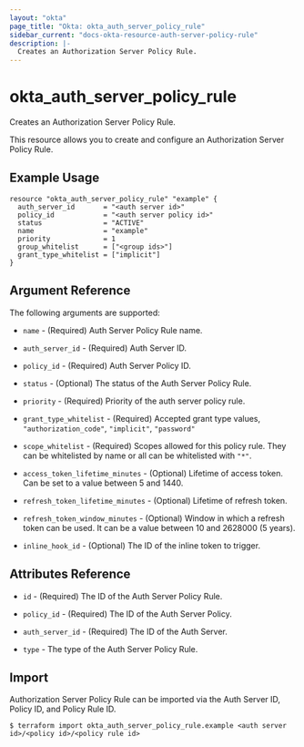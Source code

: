 ```yaml
---
layout: "okta"
page_title: "Okta: okta_auth_server_policy_rule"
sidebar_current: "docs-okta-resource-auth-server-policy-rule"
description: |-
  Creates an Authorization Server Policy Rule.
---
```


# okta_auth_server_policy_rule

Creates an Authorization Server Policy Rule.

This resource allows you to create and configure an Authorization Server Policy Rule.

## Example Usage

```hcl
resource "okta_auth_server_policy_rule" "example" {
  auth_server_id       = "<auth server id>"
  policy_id            = "<auth server policy id>"
  status               = "ACTIVE"
  name                 = "example"
  priority             = 1
  group_whitelist      = ["<group ids>"]
  grant_type_whitelist = ["implicit"]
}
```

## Argument Reference

The following arguments are supported:

* `name` - (Required) Auth Server Policy Rule name.

* `auth_server_id` - (Required) Auth Server ID.

* `policy_id` - (Required) Auth Server Policy ID.

* `status` - (Optional) The status of the Auth Server Policy Rule.

* `priority` - (Required) Priority of the auth server policy rule.

* `grant_type_whitelist` - (Required) Accepted grant type values, `"authorization_code"`, `"implicit"`, `"password"`

* `scope_whitelist` - (Required) Scopes allowed for this policy rule. They can be whitelisted by name or all can be whitelisted with `"*"`.

* `access_token_lifetime_minutes` - (Optional) Lifetime of access token. Can be set to a value between 5 and 1440.

* `refresh_token_lifetime_minutes` - (Optional) Lifetime of refresh token.

* `refresh_token_window_minutes` - (Optional) Window in which a refresh token can be used. It can be a value between 10 and 2628000 (5 years).

* `inline_hook_id` - (Optional) The ID of the inline token to trigger.

## Attributes Reference

* `id` - (Required) The ID of the Auth Server Policy Rule.

* `policy_id` - (Required) The ID of the Auth Server Policy.

* `auth_server_id` - (Required) The ID of the Auth Server.

* `type` - The type of the Auth Server Policy Rule.

## Import

Authorization Server Policy Rule can be imported via the Auth Server ID, Policy ID, and Policy Rule ID.

```
$ terraform import okta_auth_server_policy_rule.example <auth server id>/<policy id>/<policy rule id>
```
